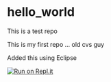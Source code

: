 # hello_world
This is a test repo

This is my first repo ... old cvs guy

Added this using Eclipse

[![Run on Repl.it](https://repl.it/badge/github/stfxcomsci/hello_world)](https://repl.it/github/stfxcomsci/hello_world)